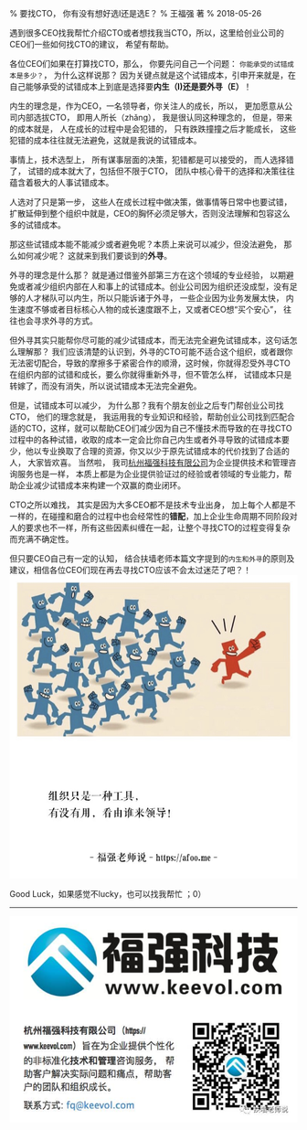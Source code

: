 % 要找CTO， 你有没有想好选I还是选E？
% 王福强 著
% 2018-05-26

遇到很多CEO找我帮忙介绍CTO或者想找我当CTO，所以，这里给创业公司的CEO们一些如何找CTO的建议， 希望有帮助。

各位CEO们如果在打算找CTO，那么， 你要先问自己一个问题： `你能承受的试错成本是多少？`， 为什么这样说那？ 因为关键点就是这个试错成本，引申开来就是，在自己能够承受的试错成本上到底是选择要**内生（I)**还是要**外寻（E）**！

内生的理念是，作为CEO，一名领导者，你关注人的成长，所以， 更加愿意从公司内部选拔CTO， 即用人所长（zhǎng）， 我是很认同这种理念的， 但是，带来的成本就是， 人在成长的过程中是会犯错的， 只有跌跌撞撞之后才能成长， 这些犯错的成本往往就无法避免，这就是我说的试错成本。 

事情上，技术选型上， 所有谋事层面的决策，犯错都是可以接受的， 而人选择错了， 试错的成本就大了，包括但不限于CTO， 团队中核心骨干的选择和决策往往蕴含着极大的人事试错成本。

人选对了只是第一步， 这些人在成长过程中做决策，做事情等日常中也要试错， 扩散延伸到整个组织中就是，CEO的胸怀必须足够大，否则没法理解和包容这么多的试错成本。

那这些试错成本能不能减少或者避免呢？本质上来说可以减少，但没法避免， 那么如何减少呢？ 这就来到我们要谈到的**外寻**。

外寻的理念是什么那？ 就是通过借鉴外部第三方在这个领域的专业经验， 以期避免或者减少组织内部在人和事上的试错成本。创业公司因为组织还没成型，没有足够的人才梯队可以内生，所以只能诉诸于外寻， 一些企业因为业务发展太快， 内生速度不够或者目标核心人物的成长速度跟不上，又或者CEO想“买个安心”， 往往也会寻求外寻的方式。

但外寻其实只能帮你尽可能的减少试错成本，而无法完全避免试错成本，这句话怎么理解那？ 我们应该清楚的认识到，外寻的CTO可能不适合这个组织，或者跟你无法密切配合，导致的摩擦多于紧密合作的顺滑，这时候，你就得忍受外寻CTO在组织内部的试错和成长，要么你就得重新外寻，但不管怎么样， 试错成本只是转嫁了，而没有消失，所以说试错成本无法完全避免。

但是，试错成本可以减少， 为什么那？我有个朋友创业之后专门帮创业公司找CTO， 他们的理念就是， 我运用我的专业知识和经验，帮助创业公司找到匹配合适的CTO，这样，就可以帮助CEO们减少因为自己不懂技术而导致的在寻找CTO过程中的各种试错，收取的成本一定会比你自己内生或者外寻导致的试错成本要少，他以专业换取了合理的资源，你又以少于原先试错成本的代价找到了合适的人， 大家皆欢喜。 当然啦， 我司[杭州福强科技有限公司](https://www.keevol.com)为企业提供技术和管理咨询服务也是一样， 本质上都是为企业提供验证过的经验或者领域的专业能力，帮助企业减少试错成本来构建一个双赢的商业闭环。

CTO之所以难找， 其实是因为大多CEO都不是技术专业出身， 加上每个人都是不一样的，在碰撞和磨合的过程中也会经常性的**错配**，加上企业生命周期不同阶段对人的要求也不一样，所有这些因素纠缠在一起，让整个寻找CTO的过程变得复杂而充满不确定性。 

但只要CEO自己有一定的认知， 结合扶墙老师本篇文字提到的`内生和外寻`的原则及建议，相信各位CEO们现在再去寻找CTO应该不会太过迷茫了吧？！![](images/org_is_just_a_tool.jpeg)

Good Luck，如果感觉不lucky，也可以找我帮忙  ；0）

---

![](images/keevol_footer.jpeg)



















